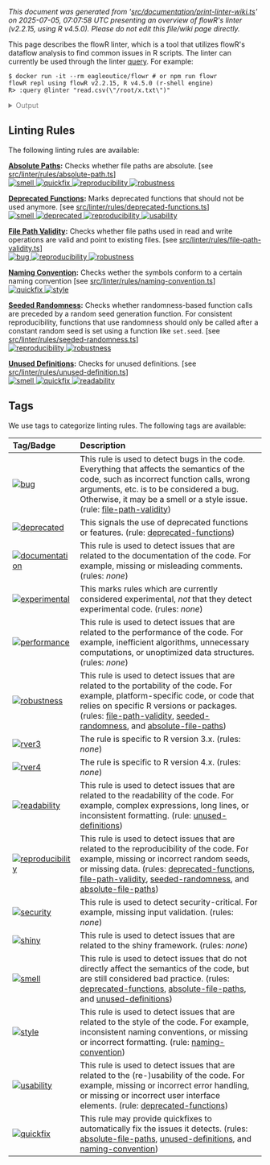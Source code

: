 _This document was generated from '[src/documentation/print-linter-wiki.ts](https://github.com/flowr-analysis/flowr/tree/main//src/documentation/print-linter-wiki.ts)' on 2025-07-05, 07:07:58 UTC presenting an overview of flowR's linter (v2.2.15, using R v4.5.0). Please do not edit this file/wiki page directly._

This page describes the flowR linter, which is a tool that utilizes flowR's dataflow analysis to find common issues in R scripts. The linter can currently be used through the linter [query](https://github.com/flowr-analysis/flowr/wiki/Query%20API).
For example:



```shell
$ docker run -it --rm eagleoutice/flowr # or npm run flowr 
flowR repl using flowR v2.2.15, R v4.5.0 (r-shell engine)
R> :query @linter "read.csv(\"/root/x.txt\")"
```

<details>
<summary style='color:gray'>Output</summary>


```text
Query: [;1mlinter[0m (2 ms)
   ╰ **Deprecated Functions** (deprecated-functions):
       ╰ _Metadata_: <code>{"totalDeprecatedCalls":0,"totalDeprecatedFunctionDefinitions":0,"searchTimeMs":0,"processTimeMs":0}</code>
   ╰ **File Path Validity** (file-path-validity):
       ╰ definitely:
           ╰ Path `/root/x.txt` at 1.1-23
       ╰ _Metadata_: <code>{"totalReads":1,"totalUnknown":0,"totalWritesBeforeAlways":0,"totalValid":0,"searchTimeMs":1,"processTimeMs":0}</code>
   ╰ **Seeded Randomness** (seeded-randomness):
       ╰ _Metadata_: <code>{"consumerCalls":0,"callsWithFunctionProducers":0,"callsWithAssignmentProducers":0,"callsWithNonConstantProducers":0,"searchTimeMs":0,"processTimeMs":0}</code>
   ╰ **Absolute Paths** (absolute-file-paths):
       ╰ definitely:
           ╰ Path `/root/x.txt` at 1.1-23
       ╰ _Metadata_: <code>{"totalConsidered":1,"totalUnknown":0,"searchTimeMs":1,"processTimeMs":0}</code>
   ╰ **Unused Definitions** (unused-definitions):
       ╰ _Metadata_: <code>{"totalConsidered":0,"searchTimeMs":0,"processTimeMs":0}</code>
   ╰ **Naming Convention** (naming-convention):
       ╰ _Metadata_: <code>{"numMatches":0,"numBreak":0,"searchTimeMs":0,"processTimeMs":0}</code>
[;3mAll queries together required ≈2 ms (1ms accuracy, total 8 ms)[0m[0m
```



The linter will analyze the code and return any issues found.
Formatted more nicely, this returns:




```json
[ { "type": "linter" } ]
```




_Results (prettified and summarized):_

Query: **linter** (10 ms)\
&nbsp;&nbsp;&nbsp;╰ **Deprecated Functions** (deprecated-functions):\
&nbsp;&nbsp;&nbsp;&nbsp;&nbsp;&nbsp;&nbsp;╰ _Metadata_: <code>{"totalDeprecatedCalls":0,"totalDeprecatedFunctionDefinitions":0,"searchTimeMs":1,"processTimeMs":0}</code>\
&nbsp;&nbsp;&nbsp;╰ **File Path Validity** (file-path-validity):\
&nbsp;&nbsp;&nbsp;&nbsp;&nbsp;&nbsp;&nbsp;╰ definitely:\
&nbsp;&nbsp;&nbsp;&nbsp;&nbsp;&nbsp;&nbsp;&nbsp;&nbsp;&nbsp;&nbsp;╰ Path `/root/x.txt` at 1.1-23\
&nbsp;&nbsp;&nbsp;&nbsp;&nbsp;&nbsp;&nbsp;╰ _Metadata_: <code>{"totalReads":1,"totalUnknown":0,"totalWritesBeforeAlways":0,"totalValid":0,"searchTimeMs":4,"processTimeMs":1}</code>\
&nbsp;&nbsp;&nbsp;╰ **Seeded Randomness** (seeded-randomness):\
&nbsp;&nbsp;&nbsp;&nbsp;&nbsp;&nbsp;&nbsp;╰ _Metadata_: <code>{"consumerCalls":0,"callsWithFunctionProducers":0,"callsWithAssignmentProducers":0,"callsWithNonConstantProducers":0,"searchTimeMs":1,"processTimeMs":0}</code>\
&nbsp;&nbsp;&nbsp;╰ **Absolute Paths** (absolute-file-paths):\
&nbsp;&nbsp;&nbsp;&nbsp;&nbsp;&nbsp;&nbsp;╰ definitely:\
&nbsp;&nbsp;&nbsp;&nbsp;&nbsp;&nbsp;&nbsp;&nbsp;&nbsp;&nbsp;&nbsp;╰ Path `/root/x.txt` at 1.1-23\
&nbsp;&nbsp;&nbsp;&nbsp;&nbsp;&nbsp;&nbsp;╰ _Metadata_: <code>{"totalConsidered":1,"totalUnknown":0,"searchTimeMs":1,"processTimeMs":1}</code>\
&nbsp;&nbsp;&nbsp;╰ **Unused Definitions** (unused-definitions):\
&nbsp;&nbsp;&nbsp;&nbsp;&nbsp;&nbsp;&nbsp;╰ _Metadata_: <code>{"totalConsidered":0,"searchTimeMs":0,"processTimeMs":0}</code>\
&nbsp;&nbsp;&nbsp;╰ **Naming Convention** (naming-convention):\
&nbsp;&nbsp;&nbsp;&nbsp;&nbsp;&nbsp;&nbsp;╰ _Metadata_: <code>{"numMatches":0,"numBreak":0,"searchTimeMs":0,"processTimeMs":0}</code>\
_All queries together required ≈10 ms (1ms accuracy, total 20 ms)_

<details> <summary style="color:gray">Show Detailed Results as Json</summary>

The analysis required _19.8 ms_ (including parsing and normalization and the query) within the generation environment.	

In general, the JSON contains the Ids of the nodes in question as they are present in the normalized AST or the dataflow graph of flowR.
Please consult the [Interface](https://github.com/flowr-analysis/flowr/wiki/Interface) wiki page for more information on how to get those.




```json
{
  "linter": {
    "results": {
      "deprecated-functions": {
        "results": [],
        ".meta": {
          "totalDeprecatedCalls": 0,
          "totalDeprecatedFunctionDefinitions": 0,
          "searchTimeMs": 1,
          "processTimeMs": 0
        }
      },
      "file-path-validity": {
        "results": [
          {
            "range": [
              1,
              1,
              1,
              23
            ],
            "filePath": "/root/x.txt",
            "certainty": "definitely"
          }
        ],
        ".meta": {
          "totalReads": 1,
          "totalUnknown": 0,
          "totalWritesBeforeAlways": 0,
          "totalValid": 0,
          "searchTimeMs": 4,
          "processTimeMs": 1
        }
      },
      "seeded-randomness": {
        "results": [],
        ".meta": {
          "consumerCalls": 0,
          "callsWithFunctionProducers": 0,
          "callsWithAssignmentProducers": 0,
          "callsWithNonConstantProducers": 0,
          "searchTimeMs": 1,
          "processTimeMs": 0
        }
      },
      "absolute-file-paths": {
        "results": [
          {
            "certainty": "definitely",
            "filePath": "/root/x.txt",
            "range": [
              1,
              1,
              1,
              23
            ]
          }
        ],
        ".meta": {
          "totalConsidered": 1,
          "totalUnknown": 0,
          "searchTimeMs": 1,
          "processTimeMs": 1
        }
      },
      "unused-definitions": {
        "results": [],
        ".meta": {
          "totalConsidered": 0,
          "searchTimeMs": 0,
          "processTimeMs": 0
        }
      },
      "naming-convention": {
        "results": [],
        ".meta": {
          "numMatches": 0,
          "numBreak": 0,
          "searchTimeMs": 0,
          "processTimeMs": 0
        }
      }
    },
    ".meta": {
      "timing": 10
    }
  },
  ".meta": {
    "timing": 10
  }
}
```



</details>







	
		

</details>



<h2 id="linting-rules">Linting Rules</h2>

The following linting rules are available:



**[Absolute Paths](https://github.com/flowr-analysis/flowr/wiki/lint-absolute-file-paths):** Checks whether file paths are absolute. [see <a href="https://github.com/flowr-analysis/flowr/tree/main//src/linter/rules/absolute-path.ts#L117">src/linter/rules/absolute-path.ts</a>]\
	<span title="This rule is used to detect issues that do not directly affect the semantics of the code, but are still considered bad practice."><a href='#smell'>![smell](https://img.shields.io/badge/smell-yellow) </a></span> <span title="This rule may provide quickfixes to automatically fix the issues it detects."><a href='#quickfix'>![quickfix](https://img.shields.io/badge/quickfix-lightgray) </a></span> <span title="This rule is used to detect issues that are related to the reproducibility of the code. For example, missing or incorrect random seeds, or missing data."><a href='#reproducibility'>![reproducibility](https://img.shields.io/badge/reproducibility-teal) </a></span> <span title="This rule is used to detect issues that are related to the portability of the code. For example, platform-specific code, or code that relies on specific R versions or packages."><a href='#robustness'>![robustness](https://img.shields.io/badge/robustness-teal) </a></span>

**[Deprecated Functions](https://github.com/flowr-analysis/flowr/wiki/lint-deprecated-functions):** Marks deprecated functions that should not be used anymore. [see <a href="https://github.com/flowr-analysis/flowr/tree/main//src/linter/rules/deprecated-functions.ts#L29">src/linter/rules/deprecated-functions.ts</a>]\
	<span title="This rule is used to detect issues that do not directly affect the semantics of the code, but are still considered bad practice."><a href='#smell'>![smell](https://img.shields.io/badge/smell-yellow) </a></span> <span title="This signals the use of deprecated functions or features."><a href='#deprecated'>![deprecated](https://img.shields.io/badge/deprecated-teal) </a></span> <span title="This rule is used to detect issues that are related to the reproducibility of the code. For example, missing or incorrect random seeds, or missing data."><a href='#reproducibility'>![reproducibility](https://img.shields.io/badge/reproducibility-teal) </a></span> <span title="This rule is used to detect issues that are related to the (re-)usability of the code. For example, missing or incorrect error handling, or missing or incorrect user interface elements."><a href='#usability'>![usability](https://img.shields.io/badge/usability-teal) </a></span>

**[File Path Validity](https://github.com/flowr-analysis/flowr/wiki/lint-file-path-validity):** Checks whether file paths used in read and write operations are valid and point to existing files. [see <a href="https://github.com/flowr-analysis/flowr/tree/main//src/linter/rules/file-path-validity.ts#L52">src/linter/rules/file-path-validity.ts</a>]\
	<span title="This rule is used to detect bugs in the code. Everything that affects the semantics of the code, such as incorrect function calls, wrong arguments, etc. is to be considered a bug. Otherwise, it may be a smell or a style issue."><a href='#bug'>![bug](https://img.shields.io/badge/bug-red) </a></span> <span title="This rule is used to detect issues that are related to the reproducibility of the code. For example, missing or incorrect random seeds, or missing data."><a href='#reproducibility'>![reproducibility](https://img.shields.io/badge/reproducibility-teal) </a></span> <span title="This rule is used to detect issues that are related to the portability of the code. For example, platform-specific code, or code that relies on specific R versions or packages."><a href='#robustness'>![robustness](https://img.shields.io/badge/robustness-teal) </a></span>

**[Naming Convention](https://github.com/flowr-analysis/flowr/wiki/lint-naming-convention):** Checks wether the symbols conform to a certain naming convention [see <a href="https://github.com/flowr-analysis/flowr/tree/main//src/linter/rules/naming-convention.ts#L165">src/linter/rules/naming-convention.ts</a>]\
	<span title="This rule may provide quickfixes to automatically fix the issues it detects."><a href='#quickfix'>![quickfix](https://img.shields.io/badge/quickfix-lightgray) </a></span> <span title="This rule is used to detect issues that are related to the style of the code. For example, inconsistent naming conventions, or missing or incorrect formatting."><a href='#style'>![style](https://img.shields.io/badge/style-teal) </a></span>

**[Seeded Randomness](https://github.com/flowr-analysis/flowr/wiki/lint-seeded-randomness):** Checks whether randomness-based function calls are preceded by a random seed generation function. For consistent reproducibility, functions that use randomness should only be called after a constant random seed is set using a function like `set.seed`. [see <a href="https://github.com/flowr-analysis/flowr/tree/main//src/linter/rules/seeded-randomness.ts#L49">src/linter/rules/seeded-randomness.ts</a>]\
	<span title="This rule is used to detect issues that are related to the reproducibility of the code. For example, missing or incorrect random seeds, or missing data."><a href='#reproducibility'>![reproducibility](https://img.shields.io/badge/reproducibility-teal) </a></span> <span title="This rule is used to detect issues that are related to the portability of the code. For example, platform-specific code, or code that relies on specific R versions or packages."><a href='#robustness'>![robustness](https://img.shields.io/badge/robustness-teal) </a></span>

**[Unused Definitions](https://github.com/flowr-analysis/flowr/wiki/lint-unused-definitions):** Checks for unused definitions. [see <a href="https://github.com/flowr-analysis/flowr/tree/main//src/linter/rules/unused-definition.ts#L96">src/linter/rules/unused-definition.ts</a>]\
	<span title="This rule is used to detect issues that do not directly affect the semantics of the code, but are still considered bad practice."><a href='#smell'>![smell](https://img.shields.io/badge/smell-yellow) </a></span> <span title="This rule may provide quickfixes to automatically fix the issues it detects."><a href='#quickfix'>![quickfix](https://img.shields.io/badge/quickfix-lightgray) </a></span> <span title="This rule is used to detect issues that are related to the readability of the code. For example, complex expressions, long lines, or inconsistent formatting."><a href='#readability'>![readability](https://img.shields.io/badge/readability-teal) </a></span>
	
<h2 id="tags">Tags</h2>

We use tags to categorize linting rules. The following tags are available:

| Tag/Badge&emsp;&emsp; | Description |
| --- | :-- |
| <a id="bug"></a> <span title="This rule is used to detect bugs in the code. Everything that affects the semantics of the code, such as incorrect function calls, wrong arguments, etc. is to be considered a bug. Otherwise, it may be a smell or a style issue."><a href='#bug'>![bug](https://img.shields.io/badge/bug-red) </a></span> | This rule is used to detect bugs in the code. Everything that affects the semantics of the code, such as incorrect function calls, wrong arguments, etc. is to be considered a bug. Otherwise, it may be a smell or a style issue. (rule: [file-path-validity](https://github.com/flowr-analysis/flowr/wiki/lint-file-path-validity)) | 
| <a id="deprecated"></a> <span title="This signals the use of deprecated functions or features."><a href='#deprecated'>![deprecated](https://img.shields.io/badge/deprecated-teal) </a></span> | This signals the use of deprecated functions or features. (rule: [deprecated-functions](https://github.com/flowr-analysis/flowr/wiki/lint-deprecated-functions)) | 
| <a id="documentation"></a> <span title="This rule is used to detect issues that are related to the documentation of the code. For example, missing or misleading comments."><a href='#documentation'>![documentation](https://img.shields.io/badge/documentation-teal) </a></span> | This rule is used to detect issues that are related to the documentation of the code. For example, missing or misleading comments. (rules: _none_) | 
| <a id="experimental"></a> <span title="This marks rules which are currently considered experimental, _not_ that they detect experimental code."><a href='#experimental'>![experimental](https://img.shields.io/badge/experimental-teal) </a></span> | This marks rules which are currently considered experimental, _not_ that they detect experimental code. (rules: _none_) | 
| <a id="performance"></a> <span title="This rule is used to detect issues that are related to the performance of the code. For example, inefficient algorithms, unnecessary computations, or unoptimized data structures."><a href='#performance'>![performance](https://img.shields.io/badge/performance-teal) </a></span> | This rule is used to detect issues that are related to the performance of the code. For example, inefficient algorithms, unnecessary computations, or unoptimized data structures. (rules: _none_) | 
| <a id="robustness"></a> <span title="This rule is used to detect issues that are related to the portability of the code. For example, platform-specific code, or code that relies on specific R versions or packages."><a href='#robustness'>![robustness](https://img.shields.io/badge/robustness-teal) </a></span> | This rule is used to detect issues that are related to the portability of the code. For example, platform-specific code, or code that relies on specific R versions or packages. (rules: [file-path-validity](https://github.com/flowr-analysis/flowr/wiki/lint-file-path-validity), [seeded-randomness](https://github.com/flowr-analysis/flowr/wiki/lint-seeded-randomness), and [absolute-file-paths](https://github.com/flowr-analysis/flowr/wiki/lint-absolute-file-paths)) | 
| <a id="rver3"></a> <span title="The rule is specific to R version 3.x."><a href='#rver3'>![rver3](https://img.shields.io/badge/rver3-teal) </a></span> | The rule is specific to R version 3.x. (rules: _none_) | 
| <a id="rver4"></a> <span title="The rule is specific to R version 4.x."><a href='#rver4'>![rver4](https://img.shields.io/badge/rver4-teal) </a></span> | The rule is specific to R version 4.x. (rules: _none_) | 
| <a id="readability"></a> <span title="This rule is used to detect issues that are related to the readability of the code. For example, complex expressions, long lines, or inconsistent formatting."><a href='#readability'>![readability](https://img.shields.io/badge/readability-teal) </a></span> | This rule is used to detect issues that are related to the readability of the code. For example, complex expressions, long lines, or inconsistent formatting. (rule: [unused-definitions](https://github.com/flowr-analysis/flowr/wiki/lint-unused-definitions)) | 
| <a id="reproducibility"></a> <span title="This rule is used to detect issues that are related to the reproducibility of the code. For example, missing or incorrect random seeds, or missing data."><a href='#reproducibility'>![reproducibility](https://img.shields.io/badge/reproducibility-teal) </a></span> | This rule is used to detect issues that are related to the reproducibility of the code. For example, missing or incorrect random seeds, or missing data. (rules: [deprecated-functions](https://github.com/flowr-analysis/flowr/wiki/lint-deprecated-functions), [file-path-validity](https://github.com/flowr-analysis/flowr/wiki/lint-file-path-validity), [seeded-randomness](https://github.com/flowr-analysis/flowr/wiki/lint-seeded-randomness), and [absolute-file-paths](https://github.com/flowr-analysis/flowr/wiki/lint-absolute-file-paths)) | 
| <a id="security"></a> <span title="This rule is used to detect security-critical. For example, missing input validation."><a href='#security'>![security](https://img.shields.io/badge/security-orange) </a></span> | This rule is used to detect security-critical. For example, missing input validation. (rules: _none_) | 
| <a id="shiny"></a> <span title="This rule is used to detect issues that are related to the shiny framework."><a href='#shiny'>![shiny](https://img.shields.io/badge/shiny-teal) </a></span> | This rule is used to detect issues that are related to the shiny framework. (rules: _none_) | 
| <a id="smell"></a> <span title="This rule is used to detect issues that do not directly affect the semantics of the code, but are still considered bad practice."><a href='#smell'>![smell](https://img.shields.io/badge/smell-yellow) </a></span> | This rule is used to detect issues that do not directly affect the semantics of the code, but are still considered bad practice. (rules: [deprecated-functions](https://github.com/flowr-analysis/flowr/wiki/lint-deprecated-functions), [absolute-file-paths](https://github.com/flowr-analysis/flowr/wiki/lint-absolute-file-paths), and [unused-definitions](https://github.com/flowr-analysis/flowr/wiki/lint-unused-definitions)) | 
| <a id="style"></a> <span title="This rule is used to detect issues that are related to the style of the code. For example, inconsistent naming conventions, or missing or incorrect formatting."><a href='#style'>![style](https://img.shields.io/badge/style-teal) </a></span> | This rule is used to detect issues that are related to the style of the code. For example, inconsistent naming conventions, or missing or incorrect formatting. (rule: [naming-convention](https://github.com/flowr-analysis/flowr/wiki/lint-naming-convention)) | 
| <a id="usability"></a> <span title="This rule is used to detect issues that are related to the (re-)usability of the code. For example, missing or incorrect error handling, or missing or incorrect user interface elements."><a href='#usability'>![usability](https://img.shields.io/badge/usability-teal) </a></span> | This rule is used to detect issues that are related to the (re-)usability of the code. For example, missing or incorrect error handling, or missing or incorrect user interface elements. (rule: [deprecated-functions](https://github.com/flowr-analysis/flowr/wiki/lint-deprecated-functions)) | 
| <a id="quickfix"></a> <span title="This rule may provide quickfixes to automatically fix the issues it detects."><a href='#quickfix'>![quickfix](https://img.shields.io/badge/quickfix-lightgray) </a></span> | This rule may provide quickfixes to automatically fix the issues it detects. (rules: [absolute-file-paths](https://github.com/flowr-analysis/flowr/wiki/lint-absolute-file-paths), [unused-definitions](https://github.com/flowr-analysis/flowr/wiki/lint-unused-definitions), and [naming-convention](https://github.com/flowr-analysis/flowr/wiki/lint-naming-convention)) |
